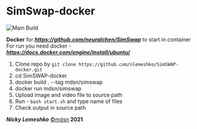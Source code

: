 # SimSwap-docker

![Main Build](https://github.com/nlemeshko/SimSWAP-docker/actions/workflows/build.yml/badge.svg)



**Docker** for ***https://github.com/neuralchen/SimSwap*** to start in container
For run you need docker - ***https://docs.docker.com/engine/install/ubuntu/***

1. Clone repo by ```git clone https://github.com/nlemeshko/SimSWAP-docker.git```
2. cd SimSWAP-docker
3. docker build . --tag mdsn/simswap
4. docker run mdsn/simswap
5. Upload image and video file to source path
6. Run - ```bash start.sh``` and type name of files
7. Check output in source path

***Nicky Lemeshko*** [©mdsn](https://mdsn.tk) **2021**
